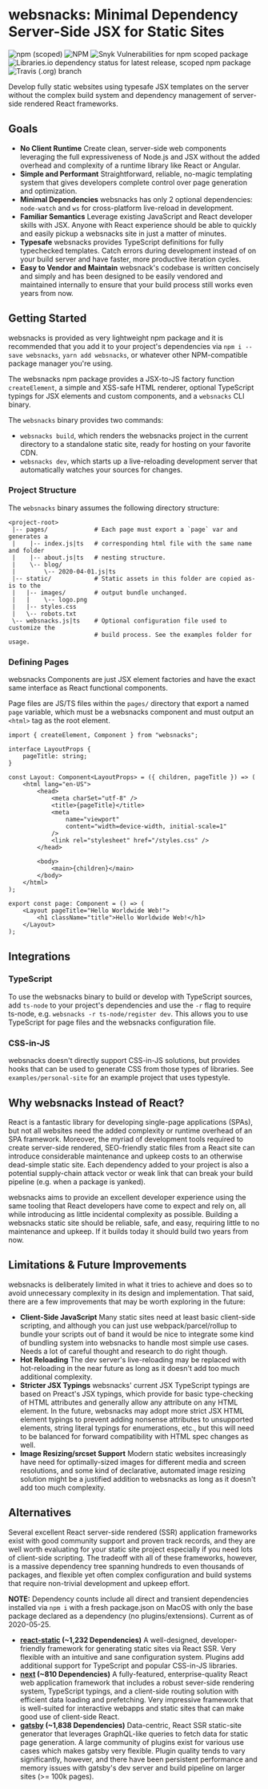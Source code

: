 # websnacks: Minimal Dependency Server-Side JSX for Static Sites

![npm (scoped)](https://img.shields.io/npm/v/@websnacksjs/websnacks?style=flat-square)
![NPM](https://img.shields.io/npm/l/@websnacksjs/websnacks?style=flat-square)
![Snyk Vulnerabilities for npm scoped package](https://img.shields.io/snyk/vulnerabilities/npm/@websnacksjs/websnacks?style=flat-square)
![Libraries.io dependency status for latest release, scoped npm package](https://img.shields.io/librariesio/release/npm/@websnacksjs/websnacks?style=flat-square)
![Travis (.org) branch](https://img.shields.io/travis/websnacksjs/websnacks/master?style=flat-square)

Develop fully static websites using typesafe JSX templates on the server without the complex build system and dependency management of server-side rendered React frameworks.

## Goals

-   **No Client Runtime** Create clean, server-side web components leveraging the full expressiveness of Node.js and JSX without the added overhead and complexity of a runtime library like React or Angular.
-   **Simple and Performant** Straightforward, reliable, no-magic templating system that gives developers complete control over page generation and optimization.
-   **Minimal Dependencies** websnacks has only 2 optional dependencies: `node-watch` and `ws` for cross-platform live-reload in development.
-   **Familiar Semantics** Leverage existing JavaScript and React developer skills with JSX. Anyone with React experience should be able to quickly and easily pickup a websnacks site in just a matter of minutes.
-   **Typesafe** websnacks provides TypeScript definitions for fully typechecked templates. Catch errors during development instead of on your build server and have faster, more productive iteration cycles.
-   **Easy to Vendor and Maintain** websnack's codebase is written concisely and simply and has been designed to be easily vendored and maintained internally to ensure that your build process still works even years from now.

## Getting Started

websnacks is provided as very lightweight npm package and it is recommended that you add it to your project's dependencies via `npm i --save websnacks`, `yarn add websnacks`, or whatever other NPM-compatible package manager you're using.

The websnacks npm package provides a JSX-to-JS factory function `createElement`, a simple and XSS-safe HTML renderer, optional TypeScript typings for JSX elements and custom components, and a `websnacks` CLI binary.

The `websnacks` binary provides two commands:

-   `websnacks build`, which renders the websnacks project in the current directory to a standalone static site, ready for hosting on your favorite CDN.
-   `websnacks dev`, which starts up a live-reloading development server that automatically watches your sources for changes.

### Project Structure

The `websnacks` binary assumes the following directory structure:

```
<project-root>
 |-- pages/             # Each page must export a `page` var and generates a
 |    |-- index.js|ts   # corresponding html file with the same name and folder
 |    |-- about.js|ts   # nesting structure.
 |    \-- blog/
 |        \-- 2020-04-01.js|ts
 |-- static/            # Static assets in this folder are copied as-is to the
 |   |-- images/        # output bundle unchanged.
 |   |    \-- logo.png
 |   |-- styles.css
 |   \-- robots.txt
 \-- websnacks.js|ts    # Optional configuration file used to customize the
                        # build process. See the examples folder for usage.
```

### Defining Pages

websnacks Components are just JSX element factories and have the exact same interface as React functional components.

Page files are JS/TS files within the `pages/` directory that export a named `page` variable, which must be a websnacks component and must output an `<html>` tag as the root element.

```tsx
import { createElement, Component } from "websnacks";

interface LayoutProps {
    pageTitle: string;
}

const Layout: Component<LayoutProps> = ({ children, pageTitle }) => (
    <html lang="en-US">
        <head>
            <meta charSet="utf-8" />
            <title>{pageTitle}</title>
            <meta
                name="viewport"
                content="width=device-width, initial-scale=1"
            />
            <link rel="stylesheet" href="/styles.css" />
        </head>

        <body>
            <main>{children}</main>
        </body>
    </html>
);

export const page: Component = () => (
    <Layout pageTitle="Hello Worldwide Web!">
        <h1 className="title">Hello Worldwide Web!</h1>
    </Layout>
);
```

## Integrations

### TypeScript

To use the websnacks binary to build or develop with TypeScript sources, add `ts-node` to your project's dependencies and use the `-r` flag to require ts-node, e.g. `websnacks -r ts-node/register dev`. This allows you to use TypeScript for page files and the websnacks configuration file.

### CSS-in-JS

websnacks doesn't directly support CSS-in-JS solutions, but provides hooks that can be used to generate CSS from those types of libraries. See `examples/personal-site` for an example project that uses typestyle.

## Why websnacks Instead of React?

React is a fantastic library for developing single-page applications (SPAs), but not all websites need the added complexity or runtime overhead of an SPA framework. Moreover, the myriad of development tools required to create server-side rendered, SEO-friendly static files from a React site can introduce considerable maintenance and upkeep costs to an otherwise dead-simple static site. Each dependency added to your project is also a potential supply-chain attack vector or weak link that can break your build pipeline (e.g. when a package is yanked).

websnacks aims to provide an excellent developer experience using the same tooling that React developers have come to expect and rely on, all while introducing as little incidental complexity as possible. Building a websnacks static site should be reliable, safe, and easy, requiring little to no maintenance and upkeep. If it builds today it should build two years from now.

## Limitations & Future Improvements

websnacks is deliberately limited in what it tries to achieve and does so to avoid unnecessary complexity in its design and implementation. That said, there are a few improvements that may be worth exploring in the future:

-   **Client-Side JavaScript** Many static sites need at least basic client-side scripting, and although you can just use webpack/parcel/rollup to bundle your scripts out of band it would be nice to integrate some kind of bundling system into websnacks to handle most simple use cases. Needs a lot of careful thought and research to do right though.
-   **Hot Reloading** The dev server's live-reloading may be replaced with hot-reloading in the near future as long as it doesn't add too much additional complexity.
-   **Stricter JSX Typings** websnacks' current JSX TypeScript typings are based on Preact's JSX typings, which provide for basic type-checking of HTML attributes and generally allow any attribute on any HTML element. In the future, websnacks may adopt more strict JSX HTML element typings to prevent adding nonsense attributes to unsupported elements, string literal typings for enumerations, etc., but this will need to be balanced for forward compatibility with HTML spec changes as well.
-   **Image Resizing/srcset Support** Modern static websites increasingly have need for optimally-sized images for different media and screen resolutions, and some kind of declarative, automated image resizing solution might be a justified addition to websnacks as long as it doesn't add too much complexity.

## Alternatives

Several excellent React server-side rendered (SSR) application frameworks exist with good community support and proven track records, and they are well worth evaluating for your static site project especially if you need lots of client-side scripting. The tradeoff with all of these frameworks, however, is a massive dependency tree spanning hundreds to even thousands of packages, and flexible yet often complex configuration and build systems that require non-trivial development and upkeep effort.

**NOTE:** Dependency counts include all direct and transient dependencies installed via `npm i` with a fresh package.json on MacOS with only the base package declared as a dependency (no plugins/extensions). Current as of 2020-05-25.

-   **[react-static](https://github.com/react-static/react-static) (~1,232 Dependencies)** A well-designed, developer-friendly framework for generating static sites via React SSR. Very flexible with an intuitive and sane configuration system. Plugins add additional support for TypeScript and popular CSS-in-JS libraries.
-   **[next](https://github.com/zeit/next.js/) (~810 Dependencies)** A fully-featured, enterprise-quality React web application framework that includes a robust sever-side rendering system, TypeScript typings, and a client-side routing solution with efficient data loading and prefetching. Very impressive framework that is well-suited for interactive webapps and static sites that can make good use of client-side React.
-   **[gatsby](https://github.com/gatsbyjs/gatsby) (~1,838 Dependencies)** Data-centric, React SSR static-site generator that leverages GraphQL-like queries to fetch data for static page generation. A large community of plugins exist for various use cases which makes gatsby very flexible. Plugin quality tends to vary significantly, however, and there have been persistent performance and memory issues with gatsby's dev server and build pipeline on larger sites (>= 100k pages).
